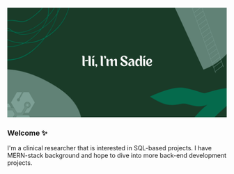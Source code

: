 ![Sadie Sial Github Banner](img/sadie.png)

### Welcome ✨

I'm a clinical researcher that is interested in SQL-based projects. I have MERN-stack background and hope to dive into more back-end development projects.

<!--
**sadielinks/sadielinks** is a ✨ _special_ ✨ repository because its `README.md` (this file) appears on your GitHub profile.

Here are some ideas to get you started:

- 🔭 I’m currently working on ...
- 🌱 I’m currently learning ...
- 👯 I’m looking to collaborate on ...
- 🤔 I’m looking for help with ...
- 💬 Ask me about ...
- 📫 How to reach me: ...
- 😄 Pronouns: ...
- ⚡ Fun fact: ...
-->
